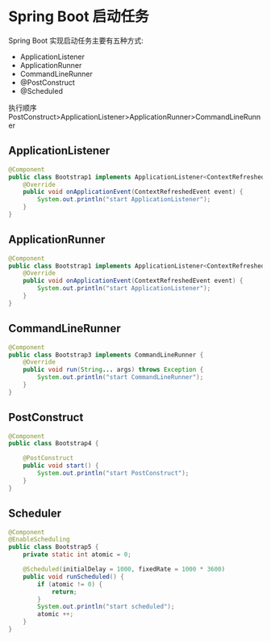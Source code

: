 # Spring Boot 启动任务

Spring Boot 实现启动任务主要有五种方式:

- ApplicationListener
- ApplicationRunner
- CommandLineRunner
- @PostConstruct
- @Scheduled

执行顺序 PostConstruct>ApplicationListener>ApplicationRunner>CommandLineRunner

## ApplicationListener

```java
@Component
public class Bootstrap1 implements ApplicationListener<ContextRefreshedEvent> {
    @Override
    public void onApplicationEvent(ContextRefreshedEvent event) {
        System.out.println("start ApplicationListener");
    }
}
```


## ApplicationRunner

```java
@Component
public class Bootstrap1 implements ApplicationListener<ContextRefreshedEvent> {
    @Override
    public void onApplicationEvent(ContextRefreshedEvent event) {
        System.out.println("start ApplicationListener");
    }
}
```

## CommandLineRunner

```java
@Component
public class Bootstrap3 implements CommandLineRunner {
    @Override
    public void run(String... args) throws Exception {
        System.out.println("start CommandLineRunner");
    }
}
```

## PostConstruct

```java
@Component
public class Bootstrap4 {

    @PostConstruct
    public void start() {
        System.out.println("start PostConstruct");
    }
}
```

## Scheduler

```java
@Component
@EnableScheduling
public class Bootstrap5 {
    private static int atomic = 0;

    @Scheduled(initialDelay = 1000, fixedRate = 1000 * 3600)
    public void runScheduled() {
        if (atomic != 0) {
            return;
        }
        System.out.println("start scheduled");
        atomic ++;
    }
}
```